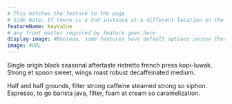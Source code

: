 ```yaml
---
# This matches the feature to the page
# Side Note: If there is a 2nd instance at a different location on the page we can change the keyValue
featureName: keyValue
# any front matter required by feature goes here
display-image: #Boolean, some features have default options incase there is no image
image: #URL
---
```

<!-- Some features have a large section of formatted text, we would then use this section. -->
<p>Single origin black seasonal aftertaste ristretto french press kopi-luwak. Strong et spoon sweet, wings roast robust decaffeinated medium.</p>
<p>Half and half grounds, filter strong caffeine steamed strong so siphon. Espresso, to go barista java, filter, foam at cream so caramelization.</p>